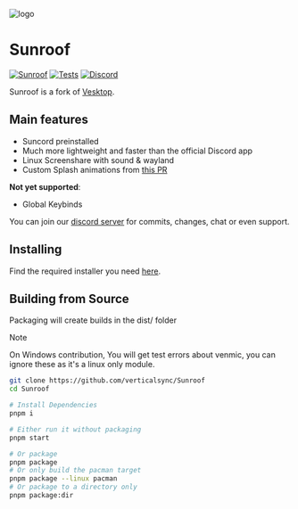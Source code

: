 ![logo](./static/icon.png)

# Sunroof

[![Sunroof](https://img.shields.io/badge/Suncord-orange?style=flat)](https://github.com/verticalsync/Suncord)
[![Tests](https://github.com/verticalsync/Sunroof/actions/workflows/test.yml/badge.svg?branch=main)](https://github.com/verticalsync/Sunroof/actions/workflows/test.yml)
[![Discord](https://img.shields.io/discord/1207691698386501634.svg?color=768AD4&label=Discord&logo=discord&logoColor=white)](https://discord.gg/VasF3Ma4Ab)

Sunroof is a fork of [Vesktop](https://github.com/Vencord/Vesktop).

## Main features
- Suncord preinstalled
- Much more lightweight and faster than the official Discord app
- Linux Screenshare with sound & wayland
- Custom Splash animations from [this PR](https://github.com/Vencord/Vesktop/pull/355)

**Not yet supported**:
- Global Keybinds
  

You can join our [discord server](https://discord.gg/VasF3Ma4Ab) for commits, changes, chat or even support.

## Installing

Find the required installer you need [here](https://github.com/verticalsync/Sunroof/releases).
  
## Building from Source
Packaging will create builds in the dist/ folder
> [!NOTE]
> On Windows contribution, You will get test errors about venmic, you can ignore these as it's a linux only module.

```sh
git clone https://github.com/verticalsync/Sunroof
cd Sunroof

# Install Dependencies
pnpm i

# Either run it without packaging
pnpm start

# Or package
pnpm package
# Or only build the pacman target
pnpm package --linux pacman
# Or package to a directory only
pnpm package:dir
```

